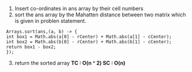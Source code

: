 1) Insert co-ordinates in ans array by their cell numbers
2) sort the ans array by the Mahatten distance between two matrix which is given in problen statement.
```
Arrays.sort(ans,(a, b) -> {
int box1 = Math.abs(a[0] - rCenter) + Math.abs(a[1] - cCenter);
int box2 = Math.abs(b[0] - rCenter) + Math.abs(b[1] - cCenter);
return box1 - box2;
});
```
3) return the sorted array
**TC : O(n ^ 2) SC : O(n)**
​